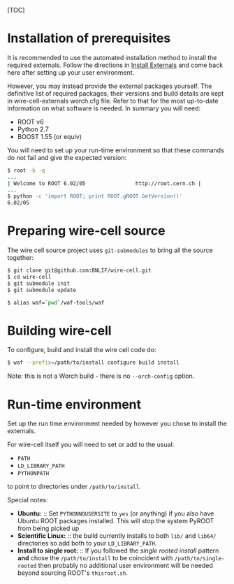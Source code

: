 [TOC]

# Installation of prerequisites

It is recommended to use the automated installation method to install the required externals. Follow the directions in [Install Externals](external.md) and come back here after setting up your user environment.

However, you may instead provide the external packages yourself. The definitive list of required packages, their versions and build details are kept in wire-cell-externals worch.cfg file. Refer to that for the most up-to-date information on what software is needed. In summary you will need:

* ROOT v6
* Python 2.7
* BOOST 1.55 (or equiv)

You will need to set up your run-time environment so that these commands do not fail and give the expected version:

```bash
$ root -b -q
...
| Welcome to ROOT 6.02/05                http://root.cern.ch |
...
$ python -c 'import ROOT; print ROOT.gROOT.GetVersion()'
6.02/05
```

# Preparing wire-cell source

The wire cell source project uses ``git-submodules`` to bring all the source together:

```bash
$ git clone git@github.com:BNLIF/wire-cell.git
$ cd wire-cell
$ git submodule init
$ git submodule update

$ alias waf=`pwd`/waf-tools/waf
```

# Building wire-cell

To configure, build and install the wire cell code do:

```bash
$ waf --prefix=/path/to/install configure build install
```

Note: this is not a Worch build - there is no `--orch-config` option.

# Run-time environment

Set up the run time environment needed by however you chose to install the externals.

For wire-cell itself you will need to set or add to the usual:

- `PATH`
- `LD_LIBRARY_PATH`
- `PYTHONPATH`

to point to directories under `/path/to/install`.

Special notes:

- **Ubuntu:** :: Set `PYTHONNOUSERSITE` to `yes` (or anything) if you also have Ubuntu ROOT packages installed.  This will stop the system PyROOT from being picked up
- **Scientific Linux:** :: the build currently installs to both `lib/` and `lib64/` directories so add both to your `LD_LIBRARY_PATH`.
- **Install to single root:** :: If you followed the *single rooted install* pattern **and** chose the ``/path/to/install`` to be coincident with ``/path/to/single-rooted`` then probably no additional user environment will be needed beyond sourcing ROOT's `thisroot.sh`.


